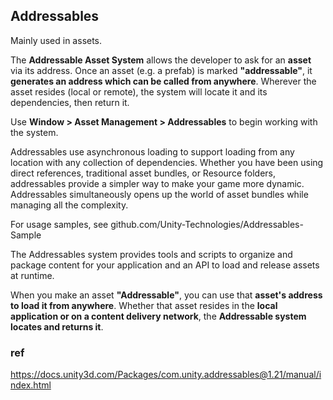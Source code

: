 ## Addressables
Mainly used in assets.

The **Addressable Asset System** allows the developer to ask for an **asset** via its address. Once an asset (e.g. a prefab) is marked **"addressable"**, it **generates an address which can be called from anywhere**. Wherever the asset resides (local or remote), the system will locate it and its dependencies, then return it.

Use **Window > Asset Management > Addressables** to begin working with the system.

Addressables use asynchronous loading to support loading from any location with any collection of dependencies. Whether you have been using direct references, traditional asset bundles, or Resource folders, addressables provide a simpler way to make your game more dynamic. Addressables simultaneously opens up the world of asset bundles while managing all the complexity.

For usage samples, see github.com/Unity-Technologies/Addressables-Sample

The Addressables system provides tools and scripts to organize and package content for your application and an API to load and release assets at runtime.

When you make an asset **"Addressable"**, you can use that **asset's address to load it from anywhere**. Whether that asset resides in the **local application or on a content delivery network**, the **Addressable system locates and returns it**.

### ref 
https://docs.unity3d.com/Packages/com.unity.addressables@1.21/manual/index.html
